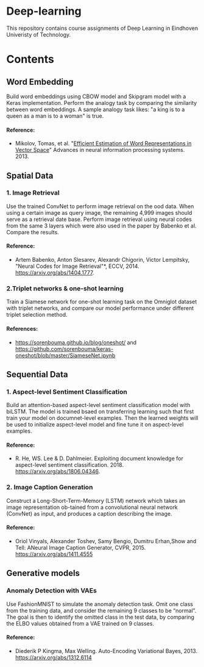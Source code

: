 # Deep-learning
This repository contains course assignments of Deep Learning in Eindhoven Univeristy of Technology.

# Contents
## Word Embedding
Build word embeddings using CBOW model and Skipgram model with a Keras implementation. Perform the analogy task by comparing the similarity between word embeddings. A sample analogy task likes: "a king is to a queen as a man is to a woman" is true.

#### Reference:
*  Mikolov, Tomas, et al. "[Efficient Estimation of Word Representations in Vector Space](https://arxiv.org/abs/1301.3781)" Advances in neural information processing systems. 2013. 

## Spatial Data
### 1. Image Retrieval
 Use the trained ConvNet to perform image retrieval on the ood data. When using a certain image as query image, the remaining 4,999 images should serve as a retrieval date base. Perform image retrieval using neural codes from the same 3 layers which were also used in the paper by Babenko et al. Compare the results.

#### Reference:
* Artem Babenko, Anton Slesarev, Alexandr Chigorin, Victor Lempitsky, "Neural Codes for Image Retrieval"*, ECCV, 2014. https://arxiv.org/abs/1404.1777.

### 2.Triplet networks & one-shot learning
Train a Siamese network for one-shot learning task on the Omniglot dataset with triplet networks, and compare our model performance under different triplet selection method.

#### References:
* https://sorenbouma.github.io/blog/oneshot/ and https://github.com/sorenbouma/keras-oneshot/blob/master/SiameseNet.ipynb

## Sequential Data
### 1. Aspect-level Sentiment Classification
Build an attention-based aspect-level sentiment classification model with biLSTM. The model is trained bsaed on transferring learning such that first train your model on documnet-level examples. Then the learned weights will be used to initialize aspect-level model and fine tune it on aspect-level examples.


#### Reference:
* R. He, WS. Lee & D. Dahlmeier. Exploiting document knowledge for aspect-level sentiment classification. 2018. https://arxiv.org/abs/1806.04346.

### 2. Image Caption Generation
Construct a Long-Short-Term-Memory (LSTM) network which takes an image representation ob-tained from a convolutional neural network (ConvNet) as input, and produces a caption describing the image. 

#### Reference:
* Oriol Vinyals, Alexander Toshev, Samy Bengio, Dumitru Erhan,Show and Tell: ANeural Image Caption Generator, CVPR, 2015. https://arxiv.org/abs/1411.4555

## Generative models
### Anomaly Detection with VAEs
Use FashionMNIST to simulate the anomaly detection task. Omit one class from the training data, and consider the remaining 9 classes to be “normal”. The goal is then to identify the omitted class in the test data, by comparing the ELBO values obtained from a VAE trained on 9 classes.

#### Reference:
* Diederik P Kingma, Max Welling. Auto-Encoding Variational Bayes, 2013. https://arxiv.org/abs/1312.6114
